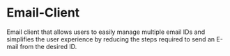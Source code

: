 # Email-Client
Email client that allows users to easily manage multiple email IDs and simplifies the user experience by reducing the steps required to send an E-mail from the desired ID.
